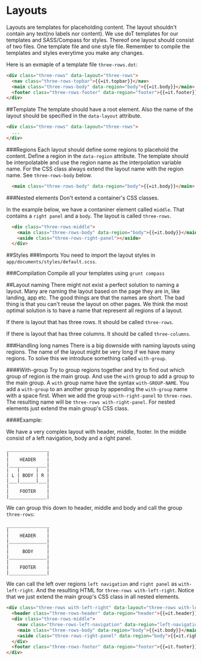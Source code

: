 Layouts
=======

Layouts are templates for placeholding content. The layout shouldn't contain any text(no labels nor content). We use doT templates for our templates and SASS/Compass for styles. Thereof one layout should consist of two files. One template file and one style file. Remember to compile the templates and styles everytime you make any changes.

Here is an exmaple of a template file `three-rows.dot`:

```html
<div class="three-rows" data-layout="three-rows">
  <nav class="three-rows-topbar">{{=it.topbar}}</nav>
  <main class="three-rows-body" data-region="body">{{=it.body}}</main>
  <footer class="three-rows-footer" data-region="footer">{{=it.footer}}</footer>
</div>
```

##Template
The template should have a root element. Also the name of the layout should be specified in the `data-layout` attribute.
```html
<div class="three-rows" data-layout="three-rows">
  ...
</div>
```
###Regions
Each layout should define some regions to placehold the content. Define a region in the `data-region` attribute. The template should be interpolatable and use the region name as the interpolation variable name. For the CSS class always extend the layout name with the region name. See `three-rows-body` below.
```html
  <main class="three-rows-body" data-region="body">{{=it.body}}</main>
```
###Nested elements
Don't extend a container's CSS classes.

In the example below, we have a contaniner element called `middle`. That contains a `right panel` and a `body`. The layout is called `three-rows`.
```html
  <div class="three-rows-middle">
    <main class="three-rows-body" data-region="body">{{=it.body}}</main>
    <aside class="three-rows-right-panel"></aside>
  </div>
```
##Styles
###Imports
You need to import the layout styles in `app/documents/styles/default.scss`.

###Compilation
Compile all your templates using `grunt compass`

##Layout naming
There might not exist a perfect solution to naming a layout. Many are naming the layout based on the page they are in, like landing, app etc. The good things are that the names are short. The bad thing is that you can't reuse the layout on other pages. We think the most optimal solution is to have a name that represent all regions of a layout.

If there is layout that has three rows. It should be called `three-rows`.

If there is layout that has three columns. It should be called `three-columns`.

###Handling long names
There is a big downside with naming layouts using regions. The name of the layout might be very long if we have many regions. To solve this we introduce something called `with-group`.

####With-group
Try to group regions together and try to find out which group of region is the main group. And use the `with` group to add a group to the main group. A `with` group name have the syntax `with-GROUP-NAME`. You add a `with-group` to an another group by appending the `with-group` name with a space first. When we add the group `with-right-panel` to `three-rows`. The resulting name will be `three-rows with-right-panel`. For nested elements just extend the main group's CSS class.

####Example:

We have a very complex layout with header, middle, footer. In the middle consist of a left navigation, body and a right panel.
```
________________
|              |
|    HEADER    | 
|______________|
|   |      |   |
| L | BODY | R |
|___|______|___|
|              |
|    FOOTER    |
|______________|
```
We can group this down to header, middle and body and call the group `three-rows`:
```
________________
|              |
|    HEADER    | 
|______________|
|              |
|     BODY     |
|______________|
|              |
|    FOOTER    |
|______________|
```
We can call the left over regions `left navigation` and `right panel` as `with-left-right`. And the resulting HTML for `three-rows with-left-right`. Notice that we just extend the main group's CSS class in all nested elements.

```html
<div class="three-rows with-left-right" data-layout="three-rows with-left-right">
  <header class="three-rows-header" data-region="header">{{=it.header}}</header>
  <div class="three-rows-middle">
    <nav class="three-rows-left-navigation" data-region="left-navigation">{{=it.leftNavigation}}</nav>
    <main class="three-rows-body" data-region="body">{{=it.body}}</main>
    <aside class="three-rows-right-panel" data-region="body">{{=it.rightPanel}}</aside>
  </div>
  <footer class="three-rows-footer" data-region="footer">{{=it.footer}}</footer>
</div>
```
